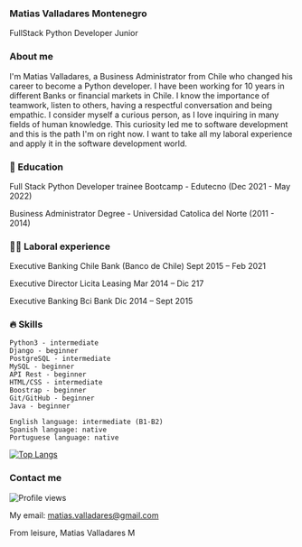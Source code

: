 

### Matias Valladares Montenegro
FullStack Python Developer Junior

### About me

I'm Matias Valladares, a Business Administrator from Chile who changed his career to become a Python developer.
I have been working for 10 years in different Banks or financial markets in Chile. I know the importance of teamwork, listen to others, having a respectful conversation and being empathic.
I consider myself a curious person, as I love inquiring in many fields of human knowledge. This curiosity led me to software development and this is the path I'm on right now. I want to take all my laboral experience and apply it in the software development world.

### 👨 Education

Full Stack Python Developer trainee Bootcamp - Edutecno
(Dec 2021 - May 2022)

Business Administrator Degree - Universidad Catolica del Norte
(2011 - 2014)

### :man_office_worker: Laboral experience

Executive Banking
Chile Bank (Banco de Chile)
Sept 2015 – Feb 2021


Executive Director
Licita Leasing
Mar 2014 – Dic 217


Executive Banking
Bci Bank
Dic 2014 – Sept 2015

### :fire: Skills

    Python3 - intermediate 
    Django - beginner
    PostgreSQL - intermediate
    MySQL - beginner
    API Rest - beginner
    HTML/CSS - intermediate
    Boostrap - beginner
    Git/GitHub - beginner
    Java - beginner

    English language: intermediate (B1-B2)
    Spanish language: native
    Portuguese language: native
   
[![Top Langs](https://github-readme-stats.vercel.app/api/top-langs/?username=sirmvm)](https://github.com/anuraghazra/github-readme-stats)


### Contact me

![Profile views](https://gpvc.arturio.dev/sirmvm)  

My email: matias.valladares@gmail.com

From leisure, Matias Valladares M

